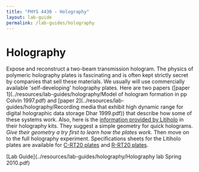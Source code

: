 ```yaml
---
title: "PHYS 4430 - Holography"
layout: lab-guide
permalink: /lab-guides/holography
---
```


# Holography

Expose and reconstruct a two-beam transmission hologram. The physics of polymeric holography plates is fascinating and is often kept strictly secret by companies that sell these materials. We usually will use commercially available 'self-developing' holography plates. Here are two papers ([paper 1](../resources/lab-guides/holography/Model of hologram formation in pp Colvin 1997.pdf) and [paper 2](../resources/lab-guides/holography/Recording media that exhibit high dynamic range for digital holographic data storage Dhar 1999.pdf)) that describe how some of these systems work. Also, here is the [information provided by Litiholo](../resources/lab-guides/holography/litiholo_information.pdf) in their holography kits. They suggest a simple geometry for quick holograms. *Give their geometry a try first to learn how the plates work.* Then move on to the full holography experiment. Specifications sheets for the Litiholo plates are available for [C-RT20 plates](../resources/lab-guides/holography/LitiholoCRT20Spec.pdf) and [R-RT20 plates](../resources/lab-guides/holography/LitiholoRRT20Spec.pdf).

[Lab Guide](../resources/lab-guides/holography/Holography lab Spring 2010.pdf)


